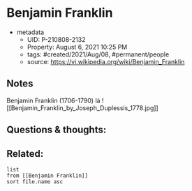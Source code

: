 # Benjamin Franklin

- metadata
	- UID: P-210808-2132
	- Property: August 6, 2021 10:25 PM
	- tags: #created/2021/Aug/08, #permanent/people 
	- source: https://vi.wikipedia.org/wiki/Benjamin_Franklin

## Notes
Benjamin Franklin (1706-1790) là 
![[Benjamin_Franklin_by_Joseph_Duplessis_1778.jpg]]

## Questions & thoughts:

## Related:
```dataview
list
from [[Benjamin Franklin]]
sort file.name asc
```


